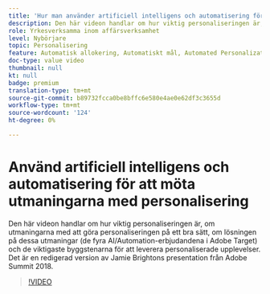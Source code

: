 ```yaml
---
title: 'Hur man använder artificiell intelligens och automatisering för att möta utmaningarna med personalisering '
description: Den här videon handlar om hur viktig personaliseringen är, om utmaningarna med att göra personaliseringen på ett bra sätt, om lösningen på dessa utmaningar (de fyra AI/Automation-erbjudandena i Adobe Target) och de viktigaste byggstenarna för att leverera personaliserade upplevelser. Det är en redigerad version av Jamie Brightons presentation från Adobe Summit 2018.
role: Yrkesverksamma inom affärsverksamhet
level: Nybörjare
topic: Personalisering
feature: Automatisk allokering, Automatiskt mål, Automated Personalization
doc-type: value video
thumbnail: null
kt: null
badge: premium
translation-type: tm+mt
source-git-commit: b89732fcca0be8bffc6e580e4ae0e62df3c3655d
workflow-type: tm+mt
source-wordcount: '124'
ht-degree: 0%

---
```



# Använd artificiell intelligens och automatisering för att möta utmaningarna med personalisering

Den här videon handlar om hur viktig personaliseringen är, om utmaningarna med att göra personaliseringen på ett bra sätt, om lösningen på dessa utmaningar (de fyra AI/Automation-erbjudandena i Adobe Target) och de viktigaste byggstenarna för att leverera personaliserade upplevelser. Det är en redigerad version av Jamie Brightons presentation från Adobe Summit 2018.

>[!VIDEO](https://video.tv.adobe.com/v/25440/?quality=12)